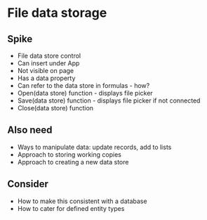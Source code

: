 File data storage
=================

Spike
-----

- File data store control
- Can insert under App
- Not visible on page
- Has a data property
- Can refer to the data store in formulas - how?
- Open(data store) function - displays file picker
- Save(data store) function - displays file picker if not connected
- Close(data store) function

Also need
---------

- Ways to manipulate data: update records, add to lists
- Approach to storing working copies
- Approach to creating a new data store

Consider
--------

- How to make this consistent with a database
- How to cater for defined entity types